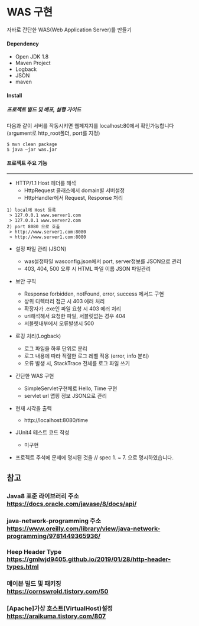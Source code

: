 # WAS 구현

자바로 간단한 WAS(Web Application Server)를 만들기

#### Dependency
* Open JDK 1.8
* Maven Project
* Logback
* JSON
* maven


#### Install
##### 프로젝트 빌드 및 배포, 실행 가이드
다음과 같이 서버를 작동시키면 웹페지지를 localhost:80에서 확인가능합니다
(argument로 http_root폴더, port를 지정)
```shell
$ mvn clean package
$ java –jar was.jar
```

#### 프로젝트 주요 기능
---
- HTTP/1.1 Host 헤더를 해석
  - HttpRequest 클래스에서  domain별 서버설정 
  - HttpHandler에서 Request, Response 처리
```shell
1) local에 Host 등록
 > 127.0.0.1 www.server1.com
 > 127.0.0.1 www.server2.com
2) port 8080 으로 호출
 > http://www.server1.com:8080
 > http://www.server1.com:8080
```

- 설정 파일 관리 (JSON)
  - was설정파일 wasconfig.json에서  port, server정보를  JSON으로 관리
  - 403, 404, 500 오류 시 HTML 파일 이름 JSON 파일관리
  

- 보안 규칙
  - Response forbidden, notFound, error, success 메서드 구현
  - 상위 디렉터리 접근 시 403 에러 처리
  - 확장자가 .exe인 파일 요청 시 403 에러 처리
  - uri해석해서 요청한 파일, 서블릿없는 경우 404
  - 서블릿내부에서 오류발생시 500

- 로깅 처리(Logback)
  - 로그 파일을 하루 단위로 분리
  - 로그 내용에 따라 적절한 로그 레벨 적용 (error, info 분리)
  - 오류 발생 시, StackTrace 전체를 로그 파일 쓰기
  
- 간단한 WAS 구현
  - SimpleServlet구현체로 Hello, Time 구현
  - servlet url 맵핑 정보  JSON으로 관리

- 현재 시각을 출력
  - http://localhost:8080/time


- JUnit4 테스트 코드 작성
  - 미구현
  
 - 프로젝트 주석에 문제에 명시된 것을 // spec 1. ~ 7. 으로 명시하였습니다.

참고
---
### **Java8 표준 라이브러리 주소** <br/> https://docs.oracle.com/javase/8/docs/api/
### **java-network-programming 주소** <br/> https://www.oreilly.com/library/view/java-network-programming/9781449365936/
### **Heep Header Type** <br/> https://gmlwjd9405.github.io/2019/01/28/http-header-types.html
### **메이븐 빌드 및 패키징** <br/>https://cornswrold.tistory.com/50
### **[Apache]가상 호스트(VirtualHost)설정** <br/>https://araikuma.tistory.com/807